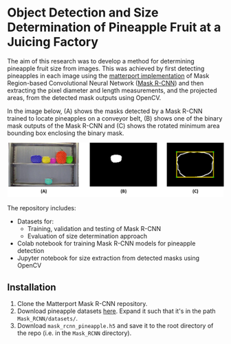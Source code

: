 # Object Detection and Size Determination of Pineapple Fruit at a Juicing Factory

The aim of this research was to develop a method for determining pineapple fruit size from images. This was achieved by first detecting pineapples in each image using the [matterport implementation](https://github.com/matterport/Mask_RCNN) of Mask Region-based Convolutional Neural Network ([Mask R-CNN](https://arxiv.org/abs/1703.06870)) and then extracting the pixel diameter and length measurements, and the projected areas, from the detected mask outputs using OpenCV.

In the image below, (A) shows the masks detected by a Mask R-CNN trained to locate pineapples on a conveyor belt, (B) shows one of the binary mask outputs of the Mask R-CNN and (C) shows the rotated minimum area bounding box enclosing the binary mask.

![Method_breakdown](sample_images/sizeDetProcess.png)

The repository includes:
* Datasets for:
    - Training, validation and testing of Mask R-CNN
    - Evaluation of size determination approach
* Colab notebook for training Mask R-CNN models for pineapple detection
* Jupyter notebook for size extraction from detected masks using OpenCV

## Installation

1. Clone the Matterport Mask R-CNN repository.
2. Download pineapple datasets [here](). Expand it such that it's in the path `Mask_RCNN/datasets/`.
3. Download `mask_rcnn_pineapple.h5` and save it to the root directory of the repo (i.e. in the `Mask_RCNN` directory).

